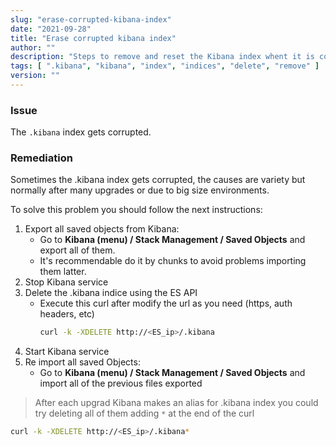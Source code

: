 ```yaml
---
slug: "erase-corrupted-kibana-index"
date: "2021-09-28"
title: "Erase corrupted kibana index"
author: ""
description: "Steps to remove and reset the Kibana index whent it is corrupted"
tags: [ ".kibana", "kibana", "index", "indices", "delete", "remove" ]
version: ""
---
```


### Issue

The `.kibana` index gets corrupted.

### Remediation

Sometimes the .kibana index gets corrupted, the causes are variety but normally after many upgrades or due to big size environments.

To solve this problem you should follow the next instructions:

1. Export all saved objects from Kibana:
   - Go to **Kibana (menu) / Stack Management / Saved Objects** and export all of them.
   - It's recommendable do it by chunks to avoid problems importing them latter.
2. Stop Kibana service
3. Delete the .kibana indice using the ES API
   - Execute this curl after modify the url as you need (https, auth headers, etc)
     ```bash
     curl -k -XDELETE http://<ES_ip>/.kibana
     ```
4. Start Kibana service
5. Re import all saved Objects:
   - Go to **Kibana (menu) / Stack Management / Saved Objects** and import all of the previous files exported

> After each upgrad Kibana makes an alias for .kibana index you could try deleting all of them adding `*` at the end of the curl

```bash
curl -k -XDELETE http://<ES_ip>/.kibana*
```
